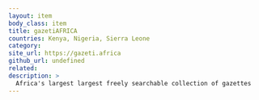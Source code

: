 ```yaml
---
layout: item
body_class: item
title: gazetiAFRICA
countries: Kenya, Nigeria, Sierra Leone
category: 
site_url: https://gazeti.africa
github_url: undefined
related: 
description: >
  Africa's largest largest freely searchable collection of gazettes
---
```

